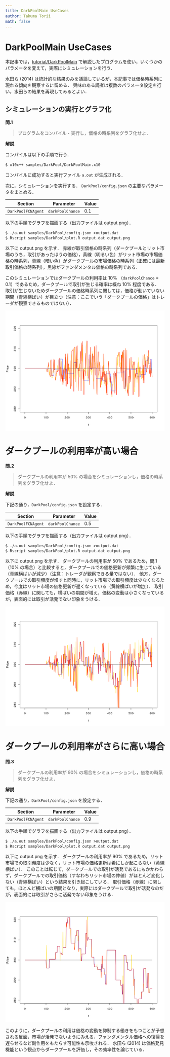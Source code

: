 ```yaml
---
title: DarkPoolMain UseCases
author: Takuma Torii
math: false
---
```


# DarkPoolMain UseCases

本記事では，[tutorial/DarkPoolMain](DarkPoolMain) で解説したプログラムを使い，いくつかのパラメータを変えて，実際にシミュレーションを行う．

水田ら (2014) は統計的な結果のみを議論しているが，本記事では価格時系列に現れる傾向を観察するに留める．
興味のある読者は複数のパラメータ設定を行い，水田らの結果を再現してみるとよい．


## シミュレーションの実行とグラフ化

**問.1**

> プログラムをコンパイル・実行し，価格の時系列をグラフ化せよ．

**解説**

コンパイルは以下の手順で行う．

```
$ x10c++ samples/DarkPool/DarkPoolMain.x10
```

コンパイルに成功すると実行ファイル `a.out` が生成される．

次に，シミュレーションを実行する．
`DarkPool/config.json` の主要なパラメータをまとめる．

| Section    | Parameter           | Value
|------------|---------------------|--------
| `DarkPoolFCNAgent` | `darkPoolChance` | 0.1

以下の手順でグラフを描画する（出力ファイルは output.png）．

```
$ ./a.out samples/DarkPool/config.json >output.dat
$ Rscript samples/DarkPool/plot.R output.dat output.png
```

以下に output.png を示す．
赤線が取引価格の時系列（ダークプールとリット市場のうち，取引があったほうの価格），黄線（明るい色）がリット市場の市場価格の時系列，青線（暗い色）がダークプールの市場価格の時系列（正確には最新取引価格の時系列），黒線がファンダメンタル価格の時系列である．

このシミュレーションではダークプールの利用率は 10% （`darkPoolChance` = 0.1）であるため，ダークプールで取引が生じる確率は概ね 10% 程度である．
取引が生じないためダークプールの価格時系列に関しては，価格が動いていない期間（青線横ばい）が目立つ（注意：ここでいう「ダークプールの価格」はトレーダが観察できるものではない）．

![small](/tutorial/DarkPoolMain.figs/fig01.png)


# ダークプールの利用率が高い場合

**問.2**

> ダークプールの利用率が 50% の場合をシミュレーションし，価格の時系列をグラフ化せよ．

**解説**

下記の通り，`DarkPool/config.json` を設定する．

| Section    | Parameter           | Value
|------------|---------------------|--------
| `DarkPoolFCNAgent` | `darkPoolChance` | 0.5

以下の手順でグラフを描画する（出力ファイルは output.png）．

```
$ ./a.out samples/DarkPool/config.json >output.dat
$ Rscript samples/DarkPool/plot.R output.dat output.png
```

以下に output.png を示す．
ダークプールの利用率が 50% であるため，問.1（10% の場合）と比較すると，ダークプールでの価格更新が頻繁に生じている（青線横ばいが減少）（注意：トレーダが観察できる量ではない）．
他方，ダークプールでの取引頻度が増すと同時に，リット市場での取引頻度は少なくなるため，今度はリット市場の価格更新が遅くなっている（黄線横ばいが増加）．
取引価格（赤線）に関しても，横ばいの期間が増え，価格の変動は小さくなっているが，表面的には取引が活発でない印象をうける．

![small](/tutorial/DarkPoolMain.figs/fig02.png)



# ダークプールの利用率がさらに高い場合

**問.3**

> ダークプールの利用率が 90% の場合をシミュレーションし，価格の時系列をグラフ化せよ．

**解説**

下記の通り，`DarkPool/config.json` を設定する．

| Section    | Parameter           | Value
|------------|---------------------|--------
| `DarkPoolFCNAgent` | `darkPoolChance` | 0.9

以下の手順でグラフを描画する（出力ファイルは output.png）．

```
$ ./a.out samples/DarkPool/config.json >output.dat
$ Rscript samples/DarkPool/plot.R output.dat output.png
```

以下に output.png を示す．
ダークプールの利用率が 90% であるため，リット市場での取引頻度は少なく，リット市場の価格更新は希にしか起こらない（黄線横ばい）．
このことは転じて，ダークプールでの取引が活発であるにもかかわらず，ダークプールでの取引価格（すなわちリット市場の仲値）がほとんど変化しない（青線横ばい）という結果を引き起こしている．
取引価格（赤線）に関しても，ほとんど横ばいの期間となり，実際にはダークプールで取引が活発なのだが，表面的には取引がさらに活発でない印象をうける．

![small](/tutorial/DarkPoolMain.figs/fig03.png)

このように，ダークプールの利用は価格の変動を抑制する働きをもつことが予想される反面，市場が活発でないようにみえる，ファンダメンタル価格への復帰を遅らせるなど副作用をもたらす可能性も示唆される．
水田ら (2014) は価格発見機能という観点からダークプールを評価し，その効率性を論じている．


